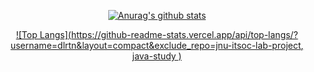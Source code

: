 <div align=center>
	 
[![Anurag's github stats](https://github-readme-stats.vercel.app/api?username=dlrtn)](https://github.com/dlrtn/github-readme-stats)

 </div>
 <div align=center>

[![Top Langs](https://github-readme-stats.vercel.app/api/top-langs/?username=dlrtn&layout=compact&exclude_repo=jnu-itsoc-lab-project,
java-study
)](https://github.com/dlrtn/github-readme-stats)
	
 </div>

